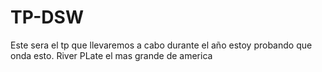 # TP-DSW
Este sera el tp que llevaremos a cabo durante el año
estoy probando que onda esto.
River PLate el mas grande de america
